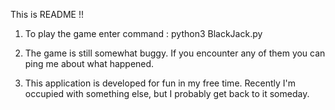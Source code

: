 This is README !! 

1. To play the game enter command : python3 BlackJack.py

2. The game is still somewhat buggy. If you encounter any of them you can ping me about what happened.  

3. This application is developed for fun in my free time. Recently I'm occupied with something else, but I probably get back to it someday.
